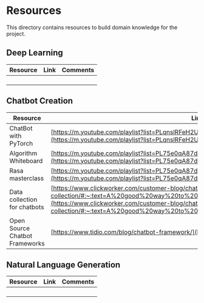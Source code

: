 # Resources

This directory contains resources to build domain knowledge for the project.

## Deep Learning

 | Resource | Link | Comments | 
 |-|-|-| 
 |  |  |  | 
 |  |  |  | 
 |  |  |  | 
 |  |  |  | 

## Chatbot Creation

 | Resource | Link | Comments | 
 |-|-|-| 
 | ChatBot with PyTorch | [https://m.youtube.com/playlist?list=PLqnslRFeH2UrFW4AUgn-eY37qOAWQpJyg](https://m.youtube.com/playlist?list=PLqnslRFeH2UrFW4AUgn-eY37qOAWQpJyg) | video | 
 | Algorithm Whiteboard | [https://m.youtube.com/playlist?list=PL75e0qA87dlG-za8eLI6t0_Pbxafk-cxb](https://m.youtube.com/playlist?list=PL75e0qA87dlG-za8eLI6t0_Pbxafk-cxb) | video | 
 | Rasa masterclass | [https://m.youtube.com/playlist?list=PL75e0qA87dlHQny7z43NduZHPo6qd-cRc](https://m.youtube.com/playlist?list=PL75e0qA87dlHQny7z43NduZHPo6qd-cRc) | video | 
 | Data collection for chatbots | [https://www.clickworker.com/customer-blog/chatbot-data-collection/#:~:text=A%20good%20way%20to%20collect,and%20forums%20to%20collect%20data](https://www.clickworker.com/customer-blog/chatbot-data-collection/#:~:text=A%20good%20way%20to%20collect,and%20forums%20to%20collect%20data) |  | 
 | Open Source Chatbot Frameworks |  [https://www.tidio.com/blog/chatbot-framework/](https://www.tidio.com/blog/chatbot-framework/) | | 

## Natural Language Generation

 | Resource | Link | Comments | 
 |-|-|-| 
 |  |  |  | 
 |  |  |  | 
 |  |  |  | 
 |  |  |  | 

